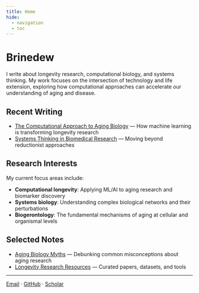 ```yaml
---
title: Home
hide:
  - navigation
  - toc
---
```


# Brinedew

I write about longevity research, computational biology, and systems thinking. My work focuses on the intersection of technology and life extension, exploring how computational approaches can accelerate our understanding of aging and disease.

## Recent Writing

- [The Computational Approach to Aging Biology](posts/computational-aging.md) — How machine learning is transforming longevity research
- [Systems Thinking in Biomedical Research](posts/systems-thinking-biology.md) — Moving beyond reductionist approaches

## Research Interests

My current focus areas include:

- **Computational longevity**: Applying ML/AI to aging research and biomarker discovery
- **Systems biology**: Understanding complex biological networks and their perturbations
- **Biogerontology**: The fundamental mechanisms of aging at cellular and organismal levels

## Selected Notes

- [Aging Biology Myths](aging%20biology%20myths/) — Debunking common misconceptions about aging research
- [Longevity Research Resources](resources/longevity-research.md) — Curated papers, datasets, and tools

---

[Email](mailto:contact@brinedew.com) · [GitHub](https://github.com/brinedew) · [Scholar](https://scholar.google.com/citations?user=example)